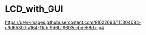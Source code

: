 # LCD_with_GUI
https://user-images.githubusercontent.com/81022693/115304084-c9d65300-a164-11eb-9d6b-9603ccbde58d.mp4
